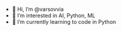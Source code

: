 - 👋 Hi, I’m @varsovvia
- 👀 I’m interested in AI, Python, ML 
- 🌱 I’m currently learning to code in Python

<!---
varsovvia/varsovvia is a ✨ special ✨ repository because its `README.md` (this file) appears on your GitHub profile.
You can click the Preview link to take a look at your changes.
--->
